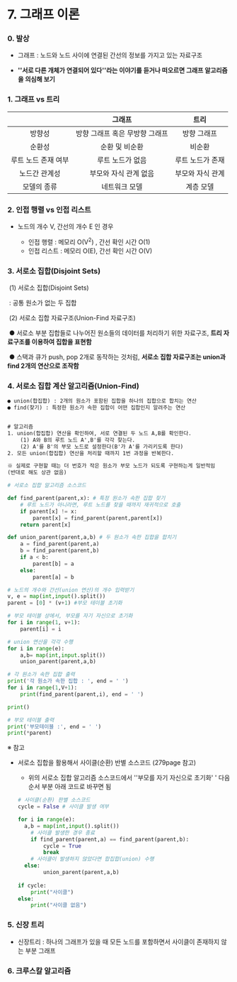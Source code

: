 # 7. 그래프 이론

### 0. 발상

- 그래프 : 노드와 노드 사이에 연결된 간선의 정보를 가지고 있는 자료구조

- **''서로 다른 개체가 연결되어 있다''라는 이야기를 듣거나 떠오르면 그래프 알고리즘을 의심해 보기**

  

### 1. 그래프 vs 트리

|                     |             그래프             |       트리       |
| :-----------------: | :----------------------------: | :--------------: |
|       방향성        | 방향 그래프 혹은 무방향 그래프 |   방향 그래프    |
|       순환성        |         순환 및 비순환         |      비순환      |
| 루트 노드 존재 여부 |        루트 노드가 없음        | 루트 노드가 존재 |
|    노드간 관계성    |     부모와 자식 관계 없음      | 부모와 자식 관계 |
|     모델의 종류     |         네트워크 모델          |    계층 모델     |



### 2. 인접 행렬 vs 인접 리스트

- 노드의 개수 V, 간선의 개수 E 인 경우

  - 인접 행렬 : 메모리 O(V<sup>2</sup>) , 간선 확인 시간 O(1)
  - 인접 리스트 : 메모리 O(E), 간선 확인 시간 O(V)

  

### 3. 서로소 집합(Disjoint Sets)

​	(1) 서로소 집합(Disjoint Sets)

​		: 공통 원소가 없는 두 집합

​	(2) 서로소 집합 자료구조(Union-Find 자료구조) 

​		● 서로소 부분 집합들로 나누어진 원소들의 데이터를 처리하기 위한 자료구조, **트리 자료구조를 이용하여 집합을 표현함**

​		● 스택과 큐가 push, pop 2개로 동작하는 것처럼, **서로소 집합 자료구조는 union과 find 2개의 연산으로 조작함**



### 4. 서로소 집합 계산 알고리즘(Union-Find)

```tex
● union(합집합) : 2개의 원소가 포함된 집합을 하나의 집합으로 합치는 연산
● find(찾기) : 특정한 원소가 속한 집합이 어떤 집합인지 알려주는 연산


# 알고리즘
1. union(합집합) 연산을 확인하여, 서로 연결된 두 노드 A,B를 확인한다.
	(1) A와 B의 루트 노드 A',B'를 각각 찾는다.
	(2) A'를 B'의 부모 노드로 설정한다(B'가 A'를 가리키도록 한다)
2. 모든 union(합집합) 연산을 처리할 때까지 1번 과정을 반복한다.

※ 실제로 구현할 때는 더 번호가 작은 원소가 부모 노드가 되도록 구현하는게 일반적임
(반대로 해도 상관 없음)
```

```python
# 서로소 집합 알고리즘 소스코드

def find_parent(parent,x): # 특정 원소가 속한 집합 찾기
    # 루트 노드가 아니라면, 루트 노드를 찾을 때까지 재귀적으로 호출
    if parent[x] != x:
        parent[x] = find_parent(parent,parent[x])
    return parent[x]

def union_parent(parent,a,b) # 두 원소가 속한 집합을 합치기
    a = find_parent(parent,a)
    b = find_parent(parent,b)
    if a < b:
        parent[b] = a
    else:
        parent[a] = b

# 노드의 개수와 간선(union 연산)의 개수 입력받기
v, e = map(int,input().split())
parent = [0] * (v+1) #부모 테이블 초기화

# 부모 테이블 상에서, 부모를 자기 자신으로 초기화
for i in range(1, v+1):
    parent[i] = i

# union 연산을 각각 수행
for i in range(e):
    a,b= map(int,input.split())
    union_parent(parent,a,b)

# 각 원소가 속한 집합 출력
print('각 원소가 속한 집합 : ', end = ' ')
for i in range(1,V+1):
    print(find_parent(parent,i), end = ' ')

print()

# 부모 테이블 출력
print('부모테이블 :', end = ' ')
print(*parent)
```



※ 참고

- 서로소 집합을 활용해서 사이클(순환) 반별 소스코드 (279page 참고)

  - 위의 서로소 집합 알고리즘 소스코드에서 ''부모를 자기 자신으로 초기화' ' 다음 순서 부분 아래 코드로 바꾸면 됨

  ```python
  # 사이클(순환) 판별 소스코드
  cycle = False # 사이클 발생 여부
  
  for i in range(e):
  	a,b = map(int,input().split())
      # 사이클 발생한 경우 종료
      if find_parent(parent,a) == find_parent(parent,b):
          cycle = True
          break
      # 사이클이 발생하지 않았다면 합집합(union) 수행
  	else:
          union_parent(parent,a,b)
      
  if cycle:
      print("사이클")
  else:
      print("사이클 없음")
  ```

  

### 5. 신장 트리

- 신장트리 : 하나의 그래프가 있을 때 모든 노드를 포함하면서 사이클이 존재하지 않는 부분 그래프 



### 6. 크루스칼 알고리즘





